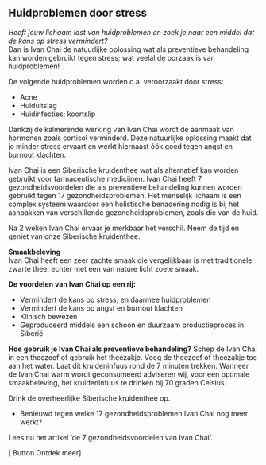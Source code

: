 ## Huidproblemen door stress 

_Heeft jouw lichaam last van huidproblemen en zoek je naar een middel dat de kans op stress vermindert?_ <br>
Dan is Ivan Chai de natuurlijke oplossing wat als preventieve behandeling kan worden gebruikt tegen stress; wat veelal de oorzaak is van huidproblemen! 

De volgende huidproblemen worden o.a. veroorzaakt door stress: <br>
* Acne 
* Huiduitslag
* Huidinfecties; koortslip 

Dankzij de kalmerende werking van Ivan Chai wordt de aanmaak van hormonen zoals cortisol verminderd. Deze natuurlijke oplossing maakt dat je minder stress ervaart en werkt hiernaast óók goed tegen angst en burnout klachten. 

Ivan Chai is een Siberische kruidenthee wat als alternatief kan worden gebruikt voor farmaceutische medicijnen. Ivan Chai heeft 7 gezondheidsvoordelen die als preventieve behandeling kunnen worden gebruikt tegen 17 gezondheidsproblemen. Het menselijk lichaam is een complex systeem waardoor een holistische benadering nodig is bij het aanpakken van verschillende gezondheidsproblemen, zoals die van de huid. 

Na 2 weken Ivan Chai ervaar je merkbaar het verschil. Neem de tijd en geniet van onze Siberische kruidenthee.

**Smaakbeleving** <br>
Ivan Chai heeft een zeer zachte smaak die vergelijkbaar is met traditionele zwarte thee, echter met een van nature licht zoete smaak.

**De voordelen van Ivan Chai op een rij:** <br>
* Vermindert de kans op stress; en daarmee huidproblemen
* Vermindert de kans op angst en burnout klachten 
* Klinisch bewezen 
* Geproduceerd middels een schoon en duurzaam productieproces in Siberië. 

**Hoe gebruik je Ivan Chai als preventieve behandeling?**
Schep de Ivan Chai in een theezeef of gebruik het theezakje. Voeg de theezeef of theezakje toe aan het water. Laat dit kruideninfuus rond de 7 minuten trekken. Wanneer de Ivan Chai warm wordt geconsumeerd adviseren wij, voor een optimale smaakbeleving, het kruideninfuus te drinken bij 70 graden Celsius. 

Drink de overheerlijke Siberische kruidenthee op. 



* Benieuwd tegen welke 17 gezondheidsproblemen Ivan Chai nog meer werkt? 

Lees nu het artikel ‘de 7 gezondheidsvoordelen van Ivan Chai’.

[ Button Ontdek meer] 



